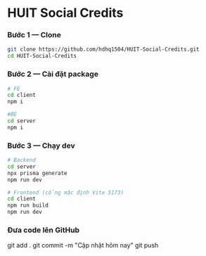 # HUIT Social Credits

### Bước 1 — Clone

```bash
git clone https://github.com/hdhq1504/HUIT-Social-Credits.git
cd HUIT-Social-Credits
```

### Bước 2 — Cài đặt package

```bash
# FE
cd client
npm i

#BE
cd server
npm i
```

### Bước 3 — Chạy dev

```bash
# Backend
cd server
npx prisma generate
npm run dev

# Frontend (cổng mặc định Vite 5173)
cd client
npm run build
npm run dev
```

### Đưa code lên GitHub

git add .
git commit -m "Cập nhật hôm nay"
git push
